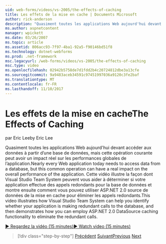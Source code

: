 ```yaml
---
uid: web-forms/videos/vs-2005/the-effects-of-caching
title: Les effets de la mise en cache | Documents Microsoft
author: rick-anderson
description: "Quasiment toutes les applications Web aujourd'hui devant accéder aux données à partir d’une base de données, mais cette opération courante peut avoir un impact réel sur les performances globales de l’un..."
ms.author: aspnetcontent
manager: wpickett
ms.date: 03/26/2007
ms.topic: article
ms.assetid: 806acc93-7f97-4ba1-92a5-f90146bd51f8
ms.technology: dotnet-webforms
ms.prod: .net-framework
msc.legacyurl: /web-forms/videos/vs-2005/the-effects-of-caching
msc.type: video
ms.openlocfilehash: 02942b5758de7d1fdd2b4c20724812dbe3a13cfe
ms.sourcegitcommit: 9a9483aceb34591c97451997036a9120c3fe2baf
ms.translationtype: MT
ms.contentlocale: fr-FR
ms.lasthandoff: 11/10/2017
---
```

<a name="the-effects-of-caching"></a><span data-ttu-id="aa664-103">Les effets de la mise en cache</span><span class="sxs-lookup"><span data-stu-id="aa664-103">The Effects of Caching</span></span>
====================
<span data-ttu-id="aa664-104">par Eric Lee</span><span class="sxs-lookup"><span data-stu-id="aa664-104">by Eric Lee</span></span>

<span data-ttu-id="aa664-105">Quasiment toutes les applications Web aujourd'hui devant accéder aux données à partir d’une base de données, mais cette opération courante peut avoir un impact réel sur les performances globales de l’application.</span><span class="sxs-lookup"><span data-stu-id="aa664-105">Nearly every Web application today needs to access data from a database, but this common operation can have a real impact on the overall performance of the application.</span></span> <span data-ttu-id="aa664-106">Cette vidéo illustre la façon dont Visual Studio Team System peuvent vous aider à déterminer si votre application effectue des appels redondants pour la base de données et montre ensuite comment vous pouvez utiliser ASP.NET 2.0 source de données de la mise en cache pour éliminer les appels redondants.</span><span class="sxs-lookup"><span data-stu-id="aa664-106">This video illustrates how Visual Studio Team System can help you identify whether your application is making redundant calls to the database, and then demonstrates how you can employ ASP.NET 2.0 DataSource caching functionality to eliminate the redundant calls.</span></span>

[<span data-ttu-id="aa664-107">&#9654; Regardez la vidéo (15 minutes)</span><span class="sxs-lookup"><span data-stu-id="aa664-107">&#9654; Watch video (15 minutes)</span></span>](https://channel9.msdn.com/Blogs/ASP-NET-Site-Videos/the-effects-of-caching)

>[!div class="step-by-step"]
<span data-ttu-id="aa664-108">[Précédent](custom-extraction-rules-and-coded-web-tests.md)
[Suivant](using-the-load-test-agent.md)</span><span class="sxs-lookup"><span data-stu-id="aa664-108">[Previous](custom-extraction-rules-and-coded-web-tests.md)
[Next](using-the-load-test-agent.md)</span></span>
